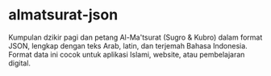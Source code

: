 # almatsurat-json
Kumpulan dzikir pagi dan petang Al-Ma'tsurat (Sugro &amp; Kubro) dalam format JSON, lengkap dengan teks Arab, latin, dan terjemah Bahasa Indonesia. Format data ini cocok untuk aplikasi Islami, website, atau pembelajaran digital.
